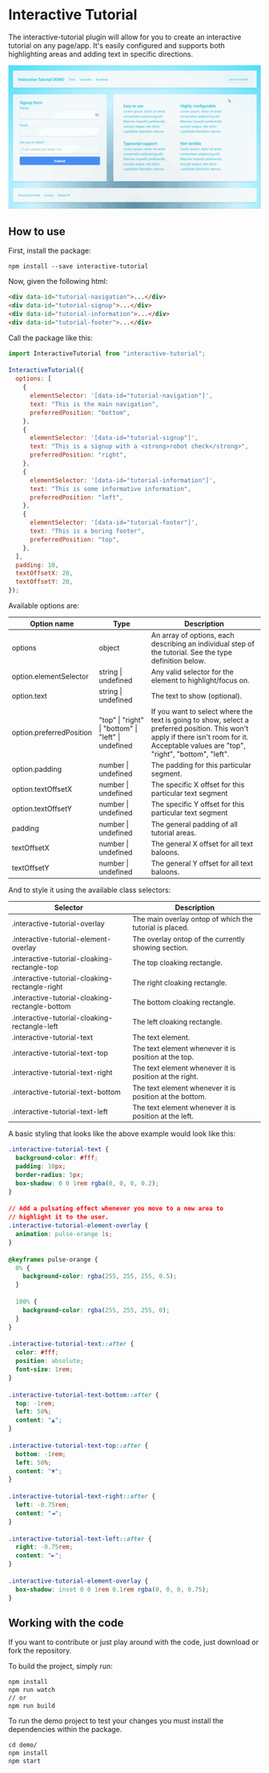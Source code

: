 # Interactive Tutorial

The interactive-tutorial plugin will allow for you to create an interactive tutorial on any page/app. It's easily configured and supports both highlighting areas and adding text in specific directions.

![How it looks when you use it](https://github.com/Morkalork/interactive-tutorial/blob/master/assets/interactive-tutorial.gif)

## How to use

First, install the package:

```node
npm install --save interactive-tutorial
```

Now, given the following html:

```html
<div data-id="tutorial-navigation">...</div>
<div data-id="tutorial-signup">...</div>
<div data-id="tutorial-information">...</div>
<div data-id="tutorial-footer">...</div>
```

Call the package like this:

```js
import InteractiveTutorial from "interactive-tutorial";

InteractiveTutorial({
  options: [
    {
      elementSelector: '[data-id="tutorial-navigation"]',
      text: "This is the main navigation",
      preferredPosition: "bottom",
    },
    {
      elementSelector: '[data-id="tutorial-signup"]',
      text: "This is a signup with a <strong>robot check</strong>",
      preferredPosition: "right",
    },
    {
      elementSelector: '[data-id="tutorial-information"]',
      text: "This is some informative information",
      preferredPosition: "left",
    },
    {
      elementSelector: '[data-id="tutorial-footer"]',
      text: "This is a boring footer",
      preferredPosition: "top",
    },
  ],
  padding: 10,
  textOffsetX: 20,
  textOffsetY: 20,
});
```

Available options are:

| Option name              | Type                                                                | Description                                                                                                                                                                              |
| ------------------------ | ------------------------------------------------------------------- | ---------------------------------------------------------------------------------------------------------------------------------------------------------------------------------------- |
| options                  | object                                                              | An array of options, each describing an individual step of the tutorial. See the type definition below.                                                                                  |
| option.elementSelector   | string &#124; undefined                                             | Any valid selector for the element to highlight/focus on.                                                                                                                                |
| option.text              | string &#124; undefined                                             | The text to show (optional).                                                                                                                                                             |
| option.preferredPosition | "top" &#124; "right" &#124; "bottom" &#124; "left" &#124; undefined | If you want to select where the text is going to show, select a preferred position. This won't apply if there isn't room for it. Acceptable values are "top", "right", "bottom", "left". |
| option.padding           | number &#124; undefined                                             | The padding for this particular segment.                                                                                                                                                 |
| option.textOffsetX       | number &#124; undefined                                             | The specific X offset for this particular text segment                                                                                                                                   |
| option.textOffsetY       | number &#124; undefined                                             | The specific Y offset for this particular text segment                                                                                                                                   |
| padding                  | number &#124; undefined                                             | The general padding of all tutorial areas.                                                                                                                                               |
| textOffsetX              | number &#124; undefined                                             | The general X offset for all text baloons.                                                                                                                                               |
| textOffsetY              | number &#124; undefined                                             | The general Y offset for all text baloons.                                                                                                                                               |

And to style it using the available class selectors:

| Selector                                        | Description                                             |
| ----------------------------------------------- | ------------------------------------------------------- |
| .interactive-tutorial-overlay                   | The main overlay ontop of which the tutorial is placed. |
| .interactive-tutorial-element-overlay           | The overlay ontop of the currently showing section.     |
| .interactive-tutorial-cloaking-rectangle-top    | The top cloaking rectangle.                             |
| .interactive-tutorial-cloaking-rectangle-right  | The right cloaking rectangle.                           |
| .interactive-tutorial-cloaking-rectangle-bottom | The bottom cloaking rectangle.                          |
| .interactive-tutorial-cloaking-rectangle-left   | The left cloaking rectangle.                            |
| .interactive-tutorial-text                      | The text element.                                       |
| .interactive-tutorial-text-top                  | The text element whenever it is position at the top.    |
| .interactive-tutorial-text-right                | The text element whenever it is position at the right.  |
| .interactive-tutorial-text-bottom               | The text element whenever it is position at the bottom. |
| .interactive-tutorial-text-left                 | The text element whenever it is position at the left.   |

A basic styling that looks like the above example would look like this:

```css
.interactive-tutorial-text {
  background-color: #fff;
  padding: 10px;
  border-radius: 5px;
  box-shadow: 0 0 1rem rgba(0, 0, 0, 0.2);
}

// Add a pulsating effect whenever you move to a new area to
// highlight it to the user.
.interactive-tutorial-element-overlay {
  animation: pulse-orange 1s;
}

@keyframes pulse-orange {
  0% {
    background-color: rgba(255, 255, 255, 0.5);
  }

  100% {
    background-color: rgba(255, 255, 255, 0);
  }
}

.interactive-tutorial-text::after {
  color: #fff;
  position: absolute;
  font-size: 1rem;
}

.interactive-tutorial-text-bottom::after {
  top: -1rem;
  left: 50%;
  content: "▲";
}

.interactive-tutorial-text-top::after {
  bottom: -1rem;
  left: 50%;
  content: "▼";
}

.interactive-tutorial-text-right::after {
  left: -0.75rem;
  content: "◄";
}

.interactive-tutorial-text-left::after {
  right: -0.75rem;
  content: "►";
}

.interactive-tutorial-element-overlay {
  box-shadow: inset 0 0 1rem 0.1rem rgba(0, 0, 0, 0.75);
}
```

## Working with the code

If you want to contribute or just play around with the code, just download or fork the repository.

To build the project, simply run:

```
npm install
npm run watch
// or
npm run build
```

To run the demo project to test your changes you must install the dependencies within the package.

```
cd demo/
npm install
npm start
```
